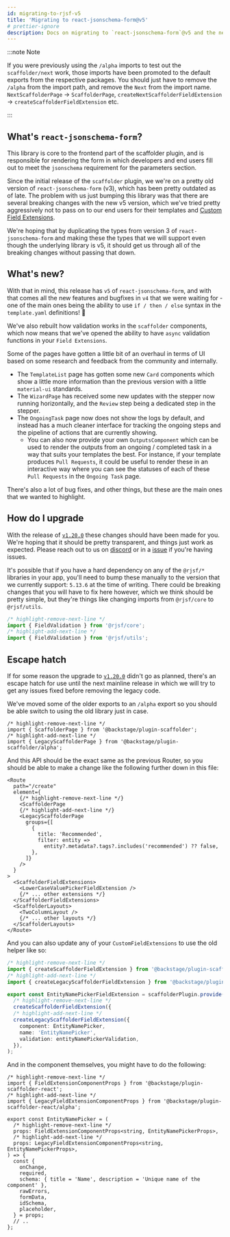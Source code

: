 ```yaml
---
id: migrating-to-rjsf-v5
title: 'Migrating to react-jsonschema-form@v5'
# prettier-ignore
description: Docs on migrating to `react-jsonschema-form`@v5 and the new designs
---
```


:::note Note

If you were previously using the `/alpha` imports to test out the `scaffolder/next` work, those imports have been promoted to the default exports from the respective packages. You should just have to remove the `/alpha` from the import path, and remove the `Next` from the import name. `NextScaffolderPage` -> `ScaffolderPage`, `createNextScaffolderFieldExtension` -> `createScaffolderFieldExtension` etc.

:::

## What's `react-jsonschema-form`?

This library is core to the frontend part of the scaffolder plugin, and is responsible for rendering the form in which developers and end users fill out to meet the `jsonschema` requirement for the parameters section.

Since the initial release of the `scaffolder` plugin, we we're on a pretty old version of `react-jsonschema-form` (v3), which has been pretty outdated as of late. The problem with us just bumping this library was that there are several breaking changes with the new v5 version, which we've tried pretty aggressively not to pass on to our end users for their templates and [Custom Field Extensions](https://backstage.io/docs/features/software-templates/writing-custom-field-extensions/).

We're hoping that by duplicating the types from version 3 of `react-jsonschema-form` and making these the types that we will support even though the underlying library is v5, it should get us through all of the breaking changes without passing that down.

## What's new?

With that in mind, this release has `v5` of `react-jsonschema-form`, and with that comes all the new features and bugfixes in `v4` that we were waiting for - one of the main ones being the ability to use `if / then / else` syntax in the `template.yaml` definitions! 🎉

We've also rebuilt how validation works in the `scaffolder` components, which now means that we've opened the ability to have `async` validation functions in your `Field Extensions`.

Some of the pages have gotten a little bit of an overhaul in terms of UI based on some research and feedback from the community and internally.

- The `TemplateList` page has gotten some new `Card` components which show a little more information than the previous version with a little `material-ui` standards.
- The `WizardPage` has received some new updates with the stepper now running horizontally, and the `Review` step being a dedicated step in the stepper.
- The `OngoingTask` page now does not show the logs by default, and instead has a much cleaner interface for tracking the ongoing steps and the pipeline of actions that are currently showing.
  - You can also now provide your own `OutputsComponent` which can be used to render the outputs from an ongoing / completed task in a way that suits your templates the best. For instance, if your template produces `Pull Requests`, it could be useful to render these in an interactive way where you can see the statuses of each of these `Pull Requests` in the `Ongoing Task` page.

There's also a lot of bug fixes, and other things, but these are the main ones that we wanted to highlight.

## How do I upgrade

With the release of [`v1.20.0`](https://github.com/backstage/backstage/releases/tag/v1.20.0) these changes should have been made for you. We're hoping that it should be pretty transparent, and things just work as expected. Please reach out to us on [discord](https://discord.com/invite/MUpMjP2) or in a [issue](https://github.com/backstage/backstage/issues/new?assignees=&labels=bug&projects=&template=bug.yaml&title=%F0%9F%90%9B+Bug+Report%3A+%3Ctitle%3E) if you're having issues.

It's possible that if you have a hard dependency on any of the `@rjsf/*` libraries in your app, you'll need to bump these manually to the version that we currently support: `5.13.6` at the time of writing. There could be breaking changes that you will have to fix here however, which we think should be pretty simple, but they're things like changing imports from `@rjsf/core` to `@rjsf/utils`.

```ts
/* highlight-remove-next-line */
import { FieldValidation } from '@rjsf/core';
/* highlight-add-next-line */
import { FieldValidation } from '@rjsf/utils';
```

## Escape hatch

If for some reason the upgrade to [`v1.20.0`](https://github.com/backstage/backstage/releases/tag/v1.20.0) didn't go as planned, there's an escape hatch for use until the next mainline release in which we will try to get any issues fixed before removing the legacy code.

We've moved some of the older exports to an `/alpha` export so you should be able switch to using the old library just in case.

```tsx
/* highlight-remove-next-line */
import { ScaffolderPage } from '@backstage/plugin-scaffolder';
/* highlight-add-next-line */
import { LegacyScaffolderPage } from '@backstage/plugin-scaffolder/alpha';
```

And this API should be the exact same as the previous Router, so you should be able to make a change like the following further down in this file:

```tsx
<Route
  path="/create"
  element={
    {/* highlight-remove-next-line */}
    <ScaffolderPage
    {/* highlight-add-next-line */}
    <LegacyScaffolderPage
      groups={[
        {
          title: 'Recommended',
          filter: entity =>
            entity?.metadata?.tags?.includes('recommended') ?? false,
        },
      ]}
    />
  }
>
  <ScaffolderFieldExtensions>
    <LowerCaseValuePickerFieldExtension />
    {/* ... other extensions */}
  </ScaffolderFieldExtensions>
  <ScaffolderLayouts>
    <TwoColumnLayout />
    {/* ... other layouts */}
  </ScaffolderLayouts>
</Route>
```

And you can also update any of your `CustomFieldExtensions` to use the old helper like so:

```ts
/* highlight-remove-next-line */
import { createScaffolderFieldExtension } from '@backstage/plugin-scaffolder';
/* highlight-add-next-line */
import { createLegacyScaffolderFieldExtension } from '@backstage/plugin-scaffolder-react/alpha';

export const EntityNamePickerFieldExtension = scaffolderPlugin.provide(
  /* highlight-remove-next-line */
  createScaffolderFieldExtension({
  /* highlight-add-next-line */
  createLegacyScaffolderFieldExtension({
    component: EntityNamePicker,
    name: 'EntityNamePicker',
    validation: entityNamePickerValidation,
  }),
);
```

And in the component themselves, you might have to do the following:

```tsx
/* highlight-remove-next-line */
import { FieldExtensionComponentProps } from '@backstage/plugin-scaffolder-react';
/* highlight-add-next-line */
import { LegacyFieldExtensionComponentProps } from '@backstage/plugin-scaffolder-react/alpha';

export const EntityNamePicker = (
  /* highlight-remove-next-line */
  props: FieldExtensionComponentProps<string, EntityNamePickerProps>,
  /* highlight-add-next-line */
  props: LegacyFieldExtensionComponentProps<string, EntityNamePickerProps>,
) => {
  const {
    onChange,
    required,
    schema: { title = 'Name', description = 'Unique name of the component' },
    rawErrors,
    formData,
    idSchema,
    placeholder,
  } = props;
  // ..
};
```
